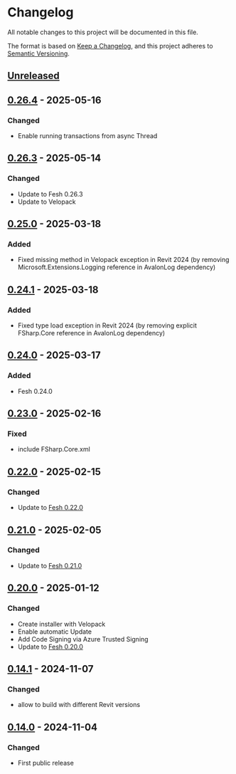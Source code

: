 # Changelog

All notable changes to this project will be documented in this file.

The format is based on [Keep a Changelog](https://keepachangelog.com/en/1.0.0/),
and this project adheres to [Semantic Versioning](https://semver.org/spec/v2.0.0.html).

## [Unreleased]

## [0.26.4] - 2025-05-16
### Changed
- Enable running transactions from async Thread

## [0.26.3] - 2025-05-14
### Changed
- Update to Fesh 0.26.3
- Update to Velopack

## [0.25.0] - 2025-03-18
### Added
- Fixed missing method in Velopack exception in Revit 2024
(by removing Microsoft.Extensions.Logging reference in AvalonLog dependency)

## [0.24.1] - 2025-03-18
### Added
- Fixed type load exception in Revit 2024
(by removing explicit FSharp.Core reference in AvalonLog dependency)

## [0.24.0] - 2025-03-17
### Added
- Fesh 0.24.0

## [0.23.0] - 2025-02-16
### Fixed
- include FSharp.Core.xml

## [0.22.0] - 2025-02-15
### Changed
- Update to [Fesh 0.22.0](https://github.com/goswinr/Fesh/blob/main/CHANGELOG.md)

## [0.21.0] - 2025-02-05
### Changed
- Update to [Fesh 0.21.0](https://github.com/goswinr/Fesh/blob/main/CHANGELOG.md)

## [0.20.0] - 2025-01-12
### Changed
- Create installer with Velopack
- Enable  automatic Update
- Add Code Signing via Azure Trusted Signing
- Update to [Fesh 0.20.0](https://github.com/goswinr/Fesh/blob/main/CHANGELOG.md)

## [0.14.1] - 2024-11-07
### Changed
- allow to build with different Revit versions

## [0.14.0] - 2024-11-04
### Changed
- First public release


[Unreleased]: https://github.com/goswinr/Fesh.Revit/compare/0.26.4...HEAD
[0.26.4]: https://github.com/goswinr/Fesh.Revit/compare/0.26.3...0.26.4
[0.26.3]: https://github.com/goswinr/Fesh.Revit/compare/0.25.0...0.26.3
[0.25.0]: https://github.com/goswinr/Fesh.Revit/compare/0.24.1...0.25.0
[0.24.1]: https://github.com/goswinr/Fesh.Revit/compare/0.24.0...0.24.1
[0.24.0]: https://github.com/goswinr/Fesh.Revit/compare/0.23.0...0.24.0
[0.23.0]: https://github.com/goswinr/Fesh.Revit/compare/0.22.0...0.23.0
[0.22.0]: https://github.com/goswinr/Fesh.Revit/compare/0.21.0...0.22.0
[0.21.0]: https://github.com/goswinr/Fesh.Revit/compare/0.20.0...0.21.0
[0.20.0]: https://github.com/goswinr/Fesh.Revit/compare/0.14.1...0.20.0
[0.14.1]: https://github.com/goswinr/Fesh.Revit/compare/0.14.0...0.14.1
[0.14.0]: https://github.com/goswinr/Fesh.Revit/releases/tag/0.14.0

